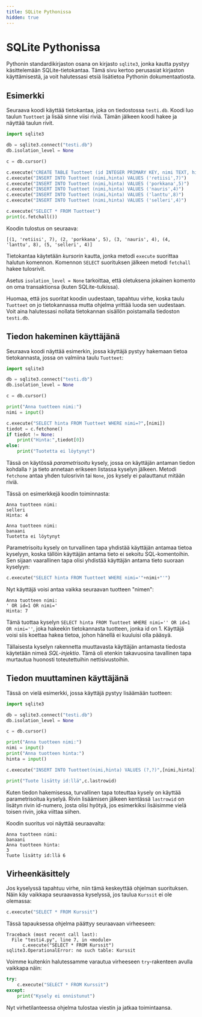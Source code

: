 ```yaml
---
title: SQLite Pythonissa
hidden: true
---
```


# SQLite Pythonissa

Pythonin standardikirjaston osana on kirjasto `sqlite3`,
jonka kautta pystyy käsittelemään SQLite-tietokantaa.
Tämä sivu kertoo perusasiat kirjaston käyttämisestä,
ja voit halutessasi etsiä lisätietoa Pythonin dokumentaatiosta.

## Esimerkki

Seuraava koodi käyttää tietokantaa, joka on tiedostossa `testi.db`.
Koodi luo taulun `Tuotteet` ja lisää sinne viisi riviä.
Tämän jälkeen koodi hakee ja näyttää taulun rivit.

```python
import sqlite3

db = sqlite3.connect("testi.db")
db.isolation_level = None

c = db.cursor()

c.execute("CREATE TABLE Tuotteet (id INTEGER PRIMARY KEY, nimi TEXT, hinta INTEGER)")
c.execute("INSERT INTO Tuotteet (nimi,hinta) VALUES ('retiisi',7)")
c.execute("INSERT INTO Tuotteet (nimi,hinta) VALUES ('porkkana',5)")
c.execute("INSERT INTO Tuotteet (nimi,hinta) VALUES ('nauris',4)")
c.execute("INSERT INTO Tuotteet (nimi,hinta) VALUES ('lanttu',8)")
c.execute("INSERT INTO Tuotteet (nimi,hinta) VALUES ('selleri',4)")

c.execute("SELECT * FROM Tuotteet")
print(c.fetchall())
```

Koodin tulostus on seuraava:

```prompt
[(1, 'retiisi', 7), (2, 'porkkana', 5), (3, 'nauris', 4), (4, 'lanttu', 8), (5, 'selleri', 4)]
```

Tietokantaa käytetään _kursorin_ kautta,
jonka metodi `execute` suorittaa halutun komennon.
Komennon `SELECT` suorituksen jälkeen metodi `fetchall`
hakee tulosrivit.

Asetus `isolation_level = None` tarkoittaa, että oletuksena jokainen
komento on oma transaktionsa (kuten SQLite-tulkissa).

Huomaa, että jos suoritat koodin uudestaan,
tapahtuu virhe, koska taulu `Tuotteet` on jo tietokannassa mutta
ohjelma yrittää luoda sen uudestaan.
Voit aina halutessasi nollata tietokannan sisällön
poistamalla tiedoston `testi.db`.


## Tiedon hakeminen käyttäjänä

Seuraava koodi näyttää esimerkin, jossa käyttäjä pystyy
hakemaan tietoa tietokannasta, jossa on valmiina taulu `Tuotteet`:

```python
import sqlite3

db = sqlite3.connect("testi.db")
db.isolation_level = None

c = db.cursor()

print("Anna tuotteen nimi:")
nimi = input()

c.execute("SELECT hinta FROM Tuotteet WHERE nimi=?",[nimi])
tiedot = c.fetchone()
if tiedot != None:
    print("Hinta:",tiedot[0])
else:
    print("Tuotetta ei löytynyt")    
```

Tässä on käytössä _parametrisoitu_ kysely,
jossa on käyttäjän antaman tiedon kohdalla `?` ja
tieto annetaan erikseen listassa kyselyn jälkeen.
Metodi `fetchone` antaa yhden tulosrivin tai `None`,
jos kysely ei palauttanut mitään riviä.

Tässä on esimerkkejä koodin toiminnasta:

```prompt
Anna tuotteen nimi:
selleri
Hinta: 4
```

```prompt
Anna tuotteen nimi:
banaani
Tuotetta ei löytynyt
```

Parametrisoitu kysely on turvallinen tapa yhdistää käyttäjän
antamaa tietoa kyselyyn,
koska tällöin käyttäjän antama tieto ei sekoitu SQL-komentoihin.
Sen sijaan vaarallinen tapa olisi yhdistää käyttäjän antama
tieto suoraan kyselyyn:

```python
c.execute("SELECT hinta FROM Tuotteet WHERE nimi='"+nimi+"'")
```

Nyt käyttäjä voisi antaa vaikka seuraavan tuotteen "nimen":

```prompt
Anna tuotteen nimi:
' OR id=1 OR nimi='
Hinta: 7
```

Tämä tuottaa kyselyn `SELECT hinta FROM Tuotteet WHERE nimi='' OR id=1 OR nimi=''`,
joka hakeekin tietokannasta tuotteen, jonka id on 1.
Käyttäjä voisi siis koettaa hakea tietoa, johon hänellä ei kuuluisi olla pääsyä.

Tällaisesta kyselyn rakennetta muuttavasta käyttäjän antamasta
tiedosta käytetään nimeä _SQL-injektio_.
Tämä oli etenkin takavuosina tavallinen tapa murtautua
huonosti toteutettuihin nettisivustoihin.

## Tiedon muuttaminen käyttäjänä

Tässä on vielä esimerkki, jossa käyttäjä pystyy lisäämään tuotteen:

```python
import sqlite3

db = sqlite3.connect("testi.db")
db.isolation_level = None

c = db.cursor()

print("Anna tuotteen nimi:")
nimi = input()
print("Anna tuotteen hinta:")
hinta = input()

c.execute("INSERT INTO Tuotteet(nimi,hinta) VALUES (?,?)",[nimi,hinta])

print("Tuote lisätty id:llä",c.lastrowid)
```

Kuten tiedon hakemisessa, turvallinen tapa toteuttaa kysely on
käyttää parametrisoitua kyselyä.
Rivin lisäämisen jälkeen kentässä `lastrowid` on 
lisätyn rivin id-numero, josta olisi hyötyä,
jos esimerkiksi lisäisimme vielä toisen rivin,
joka viittaa siihen.

Koodin suoritus voi näyttää seuraavalta:

```prompt
Anna tuotteen nimi:
banaani
Anna tuotteen hinta:
3
Tuote lisätty id:llä 6
```

## Virheenkäsittely

Jos kyselyssä tapahtuu virhe, niin tämä keskeyttää ohjelman suorituksen.
Näin käy vaikkapa seuraavassa kyselyssä, jos taulua `Kurssit` ei ole olemassa:

```python
c.execute("SELECT * FROM Kurssit")
```

Tässä tapauksessa ohjelma päättyy seuraavaan virheeseen:

```prompt
Traceback (most recent call last):
  File "testi4.py", line 7, in <module>
      c.execute("SELECT * FROM Kurssit")
sqlite3.OperationalError: no such table: Kurssit
```

Voimme kuitenkin halutessamme varautua virheeseen `try`-rakenteen
avulla vaikkapa näin:

```python
try:
    c.execute("SELECT * FROM Kurssit")
except:
    print("Kysely ei onnistunut")    
```

Nyt virhetilanteessa ohjelma tulostaa viestin ja jatkaa toimintaansa.
